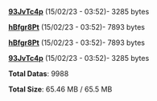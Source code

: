 [**93JvTc4p**](/data/93JvTc4p.txt) (15/02/23 - 03:52)- 3285 bytes

[**hBfgr8Pt**](/data/hBfgr8Pt.txt) (15/02/23 - 03:52)- 7893 bytes

[**hBfgr8Pt**](/data/hBfgr8Pt.txt) (15/02/23 - 03:52)- 7893 bytes

[**93JvTc4p**](/data/93JvTc4p.txt) (15/02/23 - 03:52)- 3285 bytes

**Total Datas**: 9988

**Total Size**: 65.46 MB / 65.5 MB